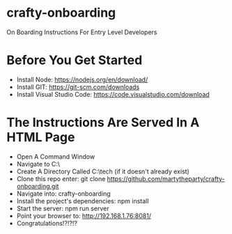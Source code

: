 # crafty-onboarding
On Boarding Instructions For Entry Level Developers

# Before You Get Started
- Install Node: https://nodejs.org/en/download/
- Install GIT: https://git-scm.com/downloads
- Install Visual Studio Code: https://code.visualstudio.com/download

# The Instructions Are Served In A HTML Page
- Open A Command Window
- Navigate to C:\
- Create A Directory Called C:\tech (if it doesn't already exist)
- Clone this repo enter: git clone https://github.com/martytheparty/crafty-onboarding.git
- Navigate into: crafty-onboarding
- Install the project's dependencies: npm install
- Start the server: npm run server
- Point your browser to: http://192.168.1.76:8081/
- Congratulations!?!?!?